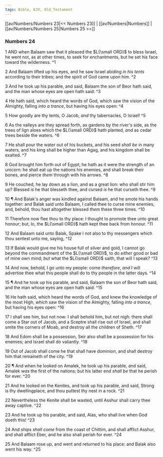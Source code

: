 ```yaml
---
tags: Bible, KJV, Old_Testament
---
```


[[av/Numbers/Numbers 23|<< Numbers 23]] | [[av/Numbers|Numbers]] | [[av/Numbers/Numbers 25|Numbers 25 >>]]

### Numbers 24

1 AND when Balaam saw that it pleased the $L{\small ORD}$ to bless Israel, he went not, as at other times, to seek for enchantments, but he set his face toward the wilderness. ^1

2 And Balaam lifted up his eyes, and he saw Israel abiding _in_ _his_ _tents_ according to their tribes; and the spirit of God came upon him. ^2

3 And he took up his parable, and said, Balaam the son of Beor hath said, and the man whose eyes are open hath said: ^3

4 He hath said, which heard the words of God, which saw the vision of the Almighty, falling _into_ _a_ _trance_, but having his eyes open: ^4

5 How goodly are thy tents, O Jacob, _and_ thy tabernacles, O Israel! ^5

6 As the valleys are they spread forth, as gardens by the river's side, as the trees of lign aloes which the $L{\small ORD}$ hath planted, _and_ as cedar trees beside the waters. ^6

7 He shall pour the water out of his buckets, and his seed _shall_ _be_ in many waters, and his king shall be higher than Agag, and his kingdom shall be exalted. ^7

8 God brought him forth out of Egypt; he hath as it were the strength of an unicorn: he shall eat up the nations his enemies, and shall break their bones, and pierce _them_ through with his arrows. ^8

9 He couched, he lay down as a lion, and as a great lion: who shall stir him up? Blessed _is_ he that blesseth thee, and cursed _is_ he that curseth thee. ^9

10 ¶ And Balak's anger was kindled against Balaam, and he smote his hands together: and Balak said unto Balaam, I called thee to curse mine enemies, and, behold, thou hast altogether blessed _them_ these three times. ^10

11 Therefore now flee thou to thy place: I thought to promote thee unto great honour; but, lo, the $L{\small ORD}$ hath kept thee back from honour. ^11

12 And Balaam said unto Balak, Spake I not also to thy messengers which thou sentest unto me, saying, ^12

13 If Balak would give me his house full of silver and gold, I cannot go beyond the commandment of the $L{\small ORD}$, to do _either_ good or bad of mine own mind; _but_ what the $L{\small ORD}$ saith, that will I speak? ^13

14 And now, behold, I go unto my people: come _therefore_, _and_ I will advertise thee what this people shall do to thy people in the latter days. ^14

15 ¶ And he took up his parable, and said, Balaam the son of Beor hath said, and the man whose eyes are open hath said: ^15

16 He hath said, which heard the words of God, and knew the knowledge of the most High, _which_ saw the vision of the Almighty, falling _into_ _a_ _trance_, but having his eyes open: ^16

17 I shall see him, but not now: I shall behold him, but not nigh: there shall come a Star out of Jacob, and a Sceptre shall rise out of Israel, and shall smite the corners of Moab, and destroy all the children of Sheth. ^17

18 And Edom shall be a possession, Seir also shall be a possession for his enemies; and Israel shall do valiantly. ^18

19 Out of Jacob shall come he that shall have dominion, and shall destroy him that remaineth of the city. ^19

20 ¶ And when he looked on Amalek, he took up his parable, and said, Amalek _was_ the first of the nations; but his latter end _shall_ _be_ that he perish for ever. ^20

21 And he looked on the Kenites, and took up his parable, and said, Strong is thy dwellingplace, and thou puttest thy nest in a rock. ^21

22 Nevertheless the Kenite shall be wasted, until Asshur shall carry thee away captive. ^22

23 And he took up his parable, and said, Alas, who shall live when God doeth this! ^23

24 And ships _shall_ _come_ from the coast of Chittim, and shall afflict Asshur, and shall afflict Eber, and he also shall perish for ever. ^24

25 And Balaam rose up, and went and returned to his place: and Balak also went his way. ^25
